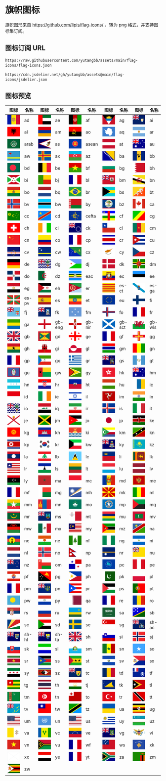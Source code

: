 # 旗帜图标

旗帜图形来自 https://github.com/lipis/flag-icons/ ，转为 png 格式，并支持图标集订阅。

## 图标订阅 URL

```
https://raw.githubusercontent.com/yutangbb/assets/main/flag-icons/flag-icons.json
```

```
https://cdn.jsdelivr.net/gh/yutangbb/assets@main/flag-icons/jsdelivr.json
```

## 图标预览
| 图标 | 名称 | 图标 | 名称 | 图标 | 名称 | 图标 | 名称 | 图标 | 名称 |
|------|------|------|------|------|------|------|------|------|------|
| ![ad](./4x3/ad.png) | ad | ![ae](./4x3/ae.png) | ae | ![af](./4x3/af.png) | af | ![ag](./4x3/ag.png) | ag | ![ai](./4x3/ai.png) | ai |
| ![al](./4x3/al.png) | al | ![am](./4x3/am.png) | am | ![ao](./4x3/ao.png) | ao | ![aq](./4x3/aq.png) | aq | ![ar](./4x3/ar.png) | ar |
| ![arab](./4x3/arab.png) | arab | ![as](./4x3/as.png) | as | ![asean](./4x3/asean.png) | asean | ![at](./4x3/at.png) | at | ![au](./4x3/au.png) | au |
| ![aw](./4x3/aw.png) | aw | ![ax](./4x3/ax.png) | ax | ![az](./4x3/az.png) | az | ![ba](./4x3/ba.png) | ba | ![bb](./4x3/bb.png) | bb |
| ![bd](./4x3/bd.png) | bd | ![be](./4x3/be.png) | be | ![bf](./4x3/bf.png) | bf | ![bg](./4x3/bg.png) | bg | ![bh](./4x3/bh.png) | bh |
| ![bi](./4x3/bi.png) | bi | ![bj](./4x3/bj.png) | bj | ![bl](./4x3/bl.png) | bl | ![bm](./4x3/bm.png) | bm | ![bn](./4x3/bn.png) | bn |
| ![bo](./4x3/bo.png) | bo | ![bq](./4x3/bq.png) | bq | ![br](./4x3/br.png) | br | ![bs](./4x3/bs.png) | bs | ![bt](./4x3/bt.png) | bt |
| ![bv](./4x3/bv.png) | bv | ![bw](./4x3/bw.png) | bw | ![by](./4x3/by.png) | by | ![bz](./4x3/bz.png) | bz | ![ca](./4x3/ca.png) | ca |
| ![cc](./4x3/cc.png) | cc | ![cd](./4x3/cd.png) | cd | ![cefta](./4x3/cefta.png) | cefta | ![cf](./4x3/cf.png) | cf | ![cg](./4x3/cg.png) | cg |
| ![ch](./4x3/ch.png) | ch | ![ci](./4x3/ci.png) | ci | ![ck](./4x3/ck.png) | ck | ![cl](./4x3/cl.png) | cl | ![cm](./4x3/cm.png) | cm |
| ![cn](./4x3/cn.png) | cn | ![co](./4x3/co.png) | co | ![cp](./4x3/cp.png) | cp | ![cr](./4x3/cr.png) | cr | ![cu](./4x3/cu.png) | cu |
| ![cv](./4x3/cv.png) | cv | ![cw](./4x3/cw.png) | cw | ![cx](./4x3/cx.png) | cx | ![cy](./4x3/cy.png) | cy | ![cz](./4x3/cz.png) | cz |
| ![de](./4x3/de.png) | de | ![dg](./4x3/dg.png) | dg | ![dj](./4x3/dj.png) | dj | ![dk](./4x3/dk.png) | dk | ![dm](./4x3/dm.png) | dm |
| ![do](./4x3/do.png) | do | ![dz](./4x3/dz.png) | dz | ![eac](./4x3/eac.png) | eac | ![ec](./4x3/ec.png) | ec | ![ee](./4x3/ee.png) | ee |
| ![eg](./4x3/eg.png) | eg | ![eh](./4x3/eh.png) | eh | ![er](./4x3/er.png) | er | ![es-ct](./4x3/es-ct.png) | es-ct | ![es-ga](./4x3/es-ga.png) | es-ga |
| ![es-pv](./4x3/es-pv.png) | es-pv | ![es](./4x3/es.png) | es | ![et](./4x3/et.png) | et | ![eu](./4x3/eu.png) | eu | ![fi](./4x3/fi.png) | fi |
| ![fj](./4x3/fj.png) | fj | ![fk](./4x3/fk.png) | fk | ![fm](./4x3/fm.png) | fm | ![fo](./4x3/fo.png) | fo | ![fr](./4x3/fr.png) | fr |
| ![ga](./4x3/ga.png) | ga | ![gb-eng](./4x3/gb-eng.png) | gb-eng | ![gb-nir](./4x3/gb-nir.png) | gb-nir | ![gb-sct](./4x3/gb-sct.png) | gb-sct | ![gb-wls](./4x3/gb-wls.png) | gb-wls |
| ![gb](./4x3/gb.png) | gb | ![gd](./4x3/gd.png) | gd | ![ge](./4x3/ge.png) | ge | ![gf](./4x3/gf.png) | gf | ![gg](./4x3/gg.png) | gg |
| ![gh](./4x3/gh.png) | gh | ![gi](./4x3/gi.png) | gi | ![gl](./4x3/gl.png) | gl | ![gm](./4x3/gm.png) | gm | ![gn](./4x3/gn.png) | gn |
| ![gp](./4x3/gp.png) | gp | ![gq](./4x3/gq.png) | gq | ![gr](./4x3/gr.png) | gr | ![gs](./4x3/gs.png) | gs | ![gt](./4x3/gt.png) | gt |
| ![gu](./4x3/gu.png) | gu | ![gw](./4x3/gw.png) | gw | ![gy](./4x3/gy.png) | gy | ![hk](./4x3/hk.png) | hk | ![hm](./4x3/hm.png) | hm |
| ![hn](./4x3/hn.png) | hn | ![hr](./4x3/hr.png) | hr | ![ht](./4x3/ht.png) | ht | ![hu](./4x3/hu.png) | hu | ![ic](./4x3/ic.png) | ic |
| ![id](./4x3/id.png) | id | ![ie](./4x3/ie.png) | ie | ![il](./4x3/il.png) | il | ![im](./4x3/im.png) | im | ![in](./4x3/in.png) | in |
| ![io](./4x3/io.png) | io | ![iq](./4x3/iq.png) | iq | ![ir](./4x3/ir.png) | ir | ![is](./4x3/is.png) | is | ![it](./4x3/it.png) | it |
| ![je](./4x3/je.png) | je | ![jm](./4x3/jm.png) | jm | ![jo](./4x3/jo.png) | jo | ![jp](./4x3/jp.png) | jp | ![ke](./4x3/ke.png) | ke |
| ![kg](./4x3/kg.png) | kg | ![kh](./4x3/kh.png) | kh | ![ki](./4x3/ki.png) | ki | ![km](./4x3/km.png) | km | ![kn](./4x3/kn.png) | kn |
| ![kp](./4x3/kp.png) | kp | ![kr](./4x3/kr.png) | kr | ![kw](./4x3/kw.png) | kw | ![ky](./4x3/ky.png) | ky | ![kz](./4x3/kz.png) | kz |
| ![la](./4x3/la.png) | la | ![lb](./4x3/lb.png) | lb | ![lc](./4x3/lc.png) | lc | ![li](./4x3/li.png) | li | ![lk](./4x3/lk.png) | lk |
| ![lr](./4x3/lr.png) | lr | ![ls](./4x3/ls.png) | ls | ![lt](./4x3/lt.png) | lt | ![lu](./4x3/lu.png) | lu | ![lv](./4x3/lv.png) | lv |
| ![ly](./4x3/ly.png) | ly | ![ma](./4x3/ma.png) | ma | ![mc](./4x3/mc.png) | mc | ![md](./4x3/md.png) | md | ![me](./4x3/me.png) | me |
| ![mf](./4x3/mf.png) | mf | ![mg](./4x3/mg.png) | mg | ![mh](./4x3/mh.png) | mh | ![mk](./4x3/mk.png) | mk | ![ml](./4x3/ml.png) | ml |
| ![mm](./4x3/mm.png) | mm | ![mn](./4x3/mn.png) | mn | ![mo](./4x3/mo.png) | mo | ![mp](./4x3/mp.png) | mp | ![mq](./4x3/mq.png) | mq |
| ![mr](./4x3/mr.png) | mr | ![ms](./4x3/ms.png) | ms | ![mt](./4x3/mt.png) | mt | ![mu](./4x3/mu.png) | mu | ![mv](./4x3/mv.png) | mv |
| ![mw](./4x3/mw.png) | mw | ![mx](./4x3/mx.png) | mx | ![my](./4x3/my.png) | my | ![mz](./4x3/mz.png) | mz | ![na](./4x3/na.png) | na |
| ![nc](./4x3/nc.png) | nc | ![ne](./4x3/ne.png) | ne | ![nf](./4x3/nf.png) | nf | ![ng](./4x3/ng.png) | ng | ![ni](./4x3/ni.png) | ni |
| ![nl](./4x3/nl.png) | nl | ![no](./4x3/no.png) | no | ![np](./4x3/np.png) | np | ![nr](./4x3/nr.png) | nr | ![nu](./4x3/nu.png) | nu |
| ![nz](./4x3/nz.png) | nz | ![om](./4x3/om.png) | om | ![pa](./4x3/pa.png) | pa | ![pc](./4x3/pc.png) | pc | ![pe](./4x3/pe.png) | pe |
| ![pf](./4x3/pf.png) | pf | ![pg](./4x3/pg.png) | pg | ![ph](./4x3/ph.png) | ph | ![pk](./4x3/pk.png) | pk | ![pl](./4x3/pl.png) | pl |
| ![pm](./4x3/pm.png) | pm | ![pn](./4x3/pn.png) | pn | ![pr](./4x3/pr.png) | pr | ![ps](./4x3/ps.png) | ps | ![pt](./4x3/pt.png) | pt |
| ![pw](./4x3/pw.png) | pw | ![py](./4x3/py.png) | py | ![qa](./4x3/qa.png) | qa | ![re](./4x3/re.png) | re | ![ro](./4x3/ro.png) | ro |
| ![rs](./4x3/rs.png) | rs | ![ru](./4x3/ru.png) | ru | ![rw](./4x3/rw.png) | rw | ![sa](./4x3/sa.png) | sa | ![sb](./4x3/sb.png) | sb |
| ![sc](./4x3/sc.png) | sc | ![sd](./4x3/sd.png) | sd | ![se](./4x3/se.png) | se | ![sg](./4x3/sg.png) | sg | ![sh-ac](./4x3/sh-ac.png) | sh-ac |
| ![sh-hl](./4x3/sh-hl.png) | sh-hl | ![sh-ta](./4x3/sh-ta.png) | sh-ta | ![sh](./4x3/sh.png) | sh | ![si](./4x3/si.png) | si | ![sj](./4x3/sj.png) | sj |
| ![sk](./4x3/sk.png) | sk | ![sl](./4x3/sl.png) | sl | ![sm](./4x3/sm.png) | sm | ![sn](./4x3/sn.png) | sn | ![so](./4x3/so.png) | so |
| ![sr](./4x3/sr.png) | sr | ![ss](./4x3/ss.png) | ss | ![st](./4x3/st.png) | st | ![sv](./4x3/sv.png) | sv | ![sx](./4x3/sx.png) | sx |
| ![sy](./4x3/sy.png) | sy | ![sz](./4x3/sz.png) | sz | ![tc](./4x3/tc.png) | tc | ![td](./4x3/td.png) | td | ![tf](./4x3/tf.png) | tf |
| ![tg](./4x3/tg.png) | tg | ![th](./4x3/th.png) | th | ![tj](./4x3/tj.png) | tj | ![tk](./4x3/tk.png) | tk | ![tl](./4x3/tl.png) | tl |
| ![tm](./4x3/tm.png) | tm | ![tn](./4x3/tn.png) | tn | ![to](./4x3/to.png) | to | ![tr](./4x3/tr.png) | tr | ![tt](./4x3/tt.png) | tt |
| ![tv](./4x3/tv.png) | tv | ![tw](./4x3/tw.png) | tw | ![tz](./4x3/tz.png) | tz | ![ua](./4x3/ua.png) | ua | ![ug](./4x3/ug.png) | ug |
| ![um](./4x3/um.png) | um | ![un](./4x3/un.png) | un | ![us](./4x3/us.png) | us | ![uy](./4x3/uy.png) | uy | ![uz](./4x3/uz.png) | uz |
| ![va](./4x3/va.png) | va | ![vc](./4x3/vc.png) | vc | ![ve](./4x3/ve.png) | ve | ![vg](./4x3/vg.png) | vg | ![vi](./4x3/vi.png) | vi |
| ![vn](./4x3/vn.png) | vn | ![vu](./4x3/vu.png) | vu | ![wf](./4x3/wf.png) | wf | ![ws](./4x3/ws.png) | ws | ![xk](./4x3/xk.png) | xk |
| ![xx](./4x3/xx.png) | xx | ![ye](./4x3/ye.png) | ye | ![yt](./4x3/yt.png) | yt | ![za](./4x3/za.png) | za | ![zm](./4x3/zm.png) | zm |
| ![zw](./4x3/zw.png) | zw |  |  |  |  |  |  |  |  |
